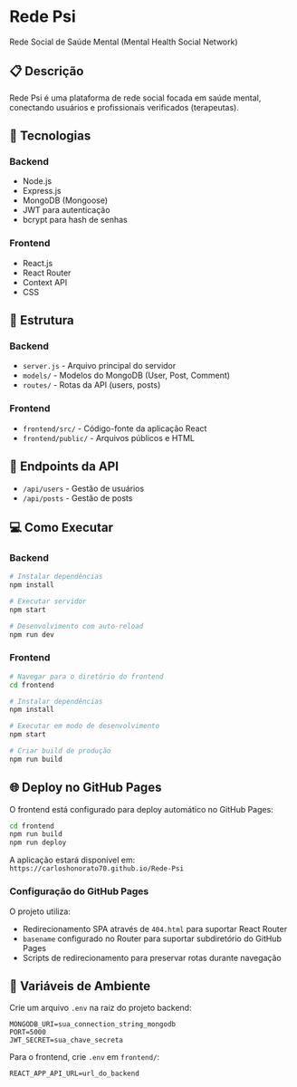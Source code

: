 # Rede Psi

Rede Social de Saúde Mental (Mental Health Social Network)

## 📋 Descrição

Rede Psi é uma plataforma de rede social focada em saúde mental, conectando usuários e profissionais verificados (terapeutas).

## 🚀 Tecnologias

### Backend
- Node.js
- Express.js
- MongoDB (Mongoose)
- JWT para autenticação
- bcrypt para hash de senhas

### Frontend
- React.js
- React Router
- Context API
- CSS

## 📁 Estrutura

### Backend
- `server.js` - Arquivo principal do servidor
- `models/` - Modelos do MongoDB (User, Post, Comment)
- `routes/` - Rotas da API (users, posts)

### Frontend
- `frontend/src/` - Código-fonte da aplicação React
- `frontend/public/` - Arquivos públicos e HTML

## 🔌 Endpoints da API

- `/api/users` - Gestão de usuários
- `/api/posts` - Gestão de posts

## 💻 Como Executar

### Backend

```bash
# Instalar dependências
npm install

# Executar servidor
npm start

# Desenvolvimento com auto-reload
npm run dev
```

### Frontend

```bash
# Navegar para o diretório do frontend
cd frontend

# Instalar dependências
npm install

# Executar em modo de desenvolvimento
npm start

# Criar build de produção
npm run build
```

## 🌐 Deploy no GitHub Pages

O frontend está configurado para deploy automático no GitHub Pages:

```bash
cd frontend
npm run build
npm run deploy
```

A aplicação estará disponível em: `https://carloshonorato70.github.io/Rede-Psi`

### Configuração do GitHub Pages

O projeto utiliza:
- Redirecionamento SPA através de `404.html` para suportar React Router
- `basename` configurado no Router para suportar subdiretório do GitHub Pages
- Scripts de redirecionamento para preservar rotas durante navegação

## 📝 Variáveis de Ambiente

Crie um arquivo `.env` na raiz do projeto backend:

```env
MONGODB_URI=sua_connection_string_mongodb
PORT=5000
JWT_SECRET=sua_chave_secreta
```

Para o frontend, crie `.env` em `frontend/`:

```env
REACT_APP_API_URL=url_do_backend
```